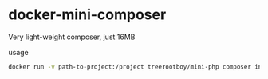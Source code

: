 # docker-mini-composer

Very light-weight composer, just 16MB

usage
```bash
docker run -v path-to-project:/project treerootboy/mini-php composer install
```
